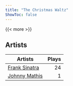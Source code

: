 ```yaml
---
title: "The Christmas Waltz"
ShowToc: false
---
```


{{< more >}}

## Artists
Artists | Plays 
----- | -----: 
[Frank Sinatra](/artists/frank-sinatra-739) | 24
[Johnny Mathis](/artists/johnny-mathis-14581) | 1

